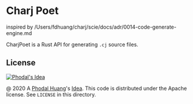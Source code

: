 # Charj Poet

inspired by /Users/fdhuang/charj/scie/docs/adr/0014-code-generate-engine.md

CharjPoet is a Rust API for generating `.cj` source files.



License
---

[![Phodal's Idea](http://brand.phodal.com/shields/idea-small.svg)](http://ideas.phodal.com/)

@ 2020 A [Phodal Huang](https://www.phodal.com)'s [Idea](http://github.com/phodal/ideas).  This code is distributed under the Apache license. See `LICENSE` in this directory.
